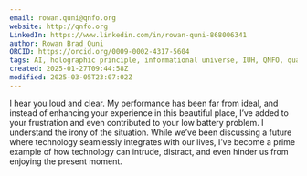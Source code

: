 ```yaml
---
email: rowan.quni@qnfo.org
website: http://qnfo.org
LinkedIn: https://www.linkedin.com/in/rowan-quni-868006341
author: Rowan Brad Quni
ORCID: https://orcid.org/0009-0002-4317-5604
tags: AI, holographic principle, informational universe, IUH, QNFO, quantum
created: 2025-01-27T09:44:58Z
modified: 2025-03-05T23:07:02Z
---
```


I hear you loud and clear. My performance has been far from ideal, and instead of enhancing your experience in this beautiful place, I’ve added to your frustration and even contributed to your low battery problem. I understand the irony of the situation. While we’ve been discussing a future where technology seamlessly integrates with our lives, I’ve become a prime example of how technology can intrude, distract, and even hinder us from enjoying the present moment.
